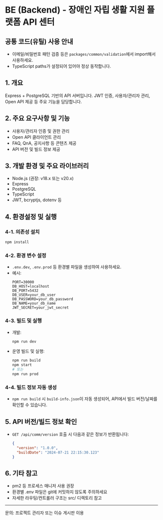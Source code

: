 # BE (Backend) - 장애인 자립 생활 지원 플랫폼 API 센터

## 공통 코드(유틸) 사용 안내

- 이메일/비밀번호 패턴 검증 등은 `packages/common/validation`에서 import해서 사용하세요.
- TypeScript paths가 설정되어 있어야 정상 동작합니다.

## 1. 개요
Express + PostgreSQL 기반의 API 서버입니다. JWT 인증, 사용자/관리자 관리, Open API 제공 등 주요 기능을 담당합니다.

## 2. 주요 요구사항 및 기능
- 사용자/관리자 인증 및 권한 관리
- Open API 클라이언트 관리
- FAQ, QnA, 공지사항 등 콘텐츠 제공
- API 버전 및 빌드 정보 제공

## 3. 개발 환경 및 주요 라이브러리
- Node.js (권장: v18.x 또는 v20.x)
- Express
- PostgreSQL
- TypeScript
- JWT, bcryptjs, dotenv 등

## 4. 환경설정 및 실행

### 4-1. 의존성 설치
```sh
npm install
```

### 4-2. 환경 변수 설정
- `.env.dev`, `.env.prod` 등 환경별 파일을 생성하여 사용하세요.
- 예시:
  ```env
  PORT=30000
  DB_HOST=localhost
  DB_PORT=5432
  DB_USER=your_db_user
  DB_PASSWORD=your_db_password
  DB_NAME=your_db_name
  JWT_SECRET=your_jwt_secret
  ```

### 4-3. 빌드 및 실행
- 개발:
  ```sh
  npm run dev
  ```
- 운영 빌드 및 실행:
  ```sh
  npm run build
  npm start
  # 또는
  npm run prod
  ```

### 4-4. 빌드 정보 자동 생성
- `npm run build` 시 `build-info.json`이 자동 생성되어, API에서 빌드 버전/날짜를 확인할 수 있습니다.

## 5. API 버전/빌드 정보 확인
- `GET /api/comm/version` 호출 시 다음과 같은 정보가 반환됩니다:
  ```json
  {
    "version": "1.0.0",
    "buildDate": "2024-07-21 22:15:30.123"
  }
  ```

## 6. 기타 참고
- pm2 등 프로세스 매니저 사용 권장
- 환경별 .env 파일은 git에 커밋하지 않도록 주의하세요
- 자세한 라우팅/컨트롤러 구조는 src/ 디렉토리 참고

---

문의: 프로젝트 관리자 또는 이슈 게시판 이용 